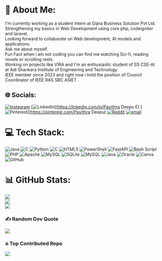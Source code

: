 # 💫 About Me:
I'm currently working as a student intern at Gipra Business Solution Pvt Ltd.<br>Strengthening my basics in Web Development using core php, codeigniter and laravel.<br>Looking forward to collaborate on Web development, AI models and applications.<br>Ask me about myself.<br>Fun Fact when i am not coding you can find me watching Sci-fi, reading novels or scrolling reels.<br>Working on projects like VIRA and I'm an enthusiastic student of S5 CSE-AI at Adi Shankara Institute of Engineering and Technology.<br>IEEE member since 2023 and right now i hold the position of Council Coordinator of IEEE RAS SBC ASIET .


## 🌐 Socials:
[![Instagram](https://img.shields.io/badge/Instagram-%23E4405F.svg?logo=Instagram&logoColor=white)](https://instagram.com/paviiithraaa._ ) [![LinkedIn](https://img.shields.io/badge/LinkedIn-%230077B5.svg?logo=linkedin&logoColor=white)](https://linkedin.com/in/Pavithra Deepu E) [![Pinterest](https://img.shields.io/badge/Pinterest-%23E60023.svg?logo=Pinterest&logoColor=white)](https://pinterest.com/Pavithra Deepu) [![Reddit](https://img.shields.io/badge/Reddit-%23FF4500.svg?logo=Reddit&logoColor=white)](https://reddit.com/user/blahblahcom) [![email](https://img.shields.io/badge/Email-D14836?logo=gmail&logoColor=white)](mailto:pavithradeepuework@gmail.com) 

# 💻 Tech Stack:
![Java](https://img.shields.io/badge/java-%23ED8B00.svg?style=for-the-badge&logo=openjdk&logoColor=white) ![C](https://img.shields.io/badge/c-%2300599C.svg?style=for-the-badge&logo=c&logoColor=white) ![Python](https://img.shields.io/badge/python-3670A0?style=for-the-badge&logo=python&logoColor=ffdd54) ![C](https://img.shields.io/badge/c-%2300599C.svg?style=for-the-badge&logo=c&logoColor=white) ![HTML5](https://img.shields.io/badge/html5-%23E34F26.svg?style=for-the-badge&logo=html5&logoColor=white) ![PowerShell](https://img.shields.io/badge/PowerShell-%235391FE.svg?style=for-the-badge&logo=powershell&logoColor=white) ![FastAPI](https://img.shields.io/badge/FastAPI-005571?style=for-the-badge&logo=fastapi) ![Bash Script](https://img.shields.io/badge/bash_script-%23121011.svg?style=for-the-badge&logo=gnu-bash&logoColor=white) ![PHP](https://img.shields.io/badge/php-%23777BB4.svg?style=for-the-badge&logo=php&logoColor=white) ![Apache](https://img.shields.io/badge/apache-%23D42029.svg?style=for-the-badge&logo=apache&logoColor=white) ![MySQL](https://img.shields.io/badge/mysql-4479A1.svg?style=for-the-badge&logo=mysql&logoColor=white) ![SQLite](https://img.shields.io/badge/sqlite-%2307405e.svg?style=for-the-badge&logo=sqlite&logoColor=white) ![MySQL](https://img.shields.io/badge/mysql-4479A1.svg?style=for-the-badge&logo=mysql&logoColor=white) ![Java](https://img.shields.io/badge/java-%23ED8B00.svg?style=for-the-badge&logo=openjdk&logoColor=white) ![Oracle](https://img.shields.io/badge/Oracle-F80000?style=for-the-badge&logo=oracle&logoColor=white) ![Canva](https://img.shields.io/badge/Canva-%2300C4CC.svg?style=for-the-badge&logo=Canva&logoColor=white) ![GitHub](https://img.shields.io/badge/github-%23121011.svg?style=for-the-badge&logo=github&logoColor=white)
# 📊 GitHub Stats:
![](https://github-readme-stats.vercel.app/api?username=pavithradeepue&theme=dark&hide_border=false&include_all_commits=false&count_private=false)<br/>
![](https://nirzak-streak-stats.vercel.app/?user=pavithradeepue&theme=dark&hide_border=false)<br/>
![](https://github-readme-stats.vercel.app/api/top-langs/?username=pavithradeepue&theme=dark&hide_border=false&include_all_commits=false&count_private=false&layout=compact)

### ✍️ Random Dev Quote
![](https://quotes-github-readme.vercel.app/api?type=vetical&theme=radical)

### 🔝 Top Contributed Repo
![](https://github-contributor-stats.vercel.app/api?username=pavithradeepue&limit=5&theme=dark&combine_all_yearly_contributions=true)

<!-- Proudly created with GPRM ( https://gprm.itsvg.in ) -->
